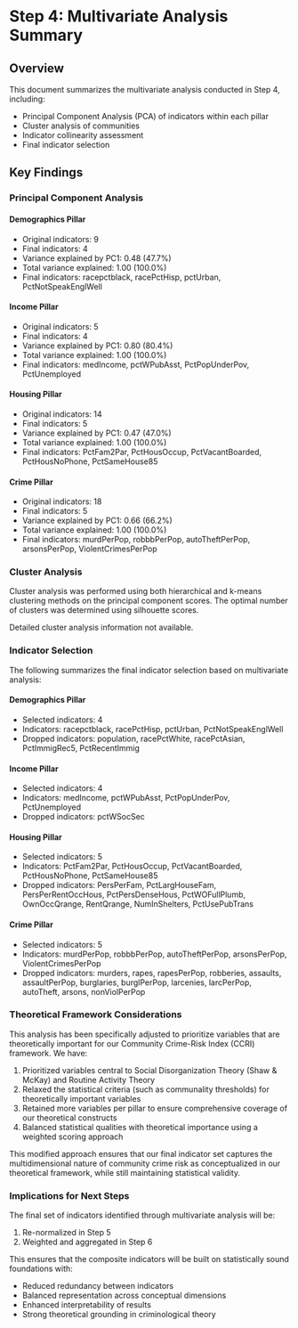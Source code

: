 
# Step 4: Multivariate Analysis Summary

## Overview

This document summarizes the multivariate analysis conducted in Step 4, including:
- Principal Component Analysis (PCA) of indicators within each pillar
- Cluster analysis of communities
- Indicator collinearity assessment
- Final indicator selection

## Key Findings

### Principal Component Analysis

#### Demographics Pillar

- Original indicators: 9
- Final indicators: 4
- Variance explained by PC1: 0.48 (47.7%)
- Total variance explained: 1.00 (100.0%)
- Final indicators: racepctblack, racePctHisp, pctUrban, PctNotSpeakEnglWell

#### Income Pillar

- Original indicators: 5
- Final indicators: 4
- Variance explained by PC1: 0.80 (80.4%)
- Total variance explained: 1.00 (100.0%)
- Final indicators: medIncome, pctWPubAsst, PctPopUnderPov, PctUnemployed

#### Housing Pillar

- Original indicators: 14
- Final indicators: 5
- Variance explained by PC1: 0.47 (47.0%)
- Total variance explained: 1.00 (100.0%)
- Final indicators: PctFam2Par, PctHousOccup, PctVacantBoarded, PctHousNoPhone, PctSameHouse85

#### Crime Pillar

- Original indicators: 18
- Final indicators: 5
- Variance explained by PC1: 0.66 (66.2%)
- Total variance explained: 1.00 (100.0%)
- Final indicators: murdPerPop, robbbPerPop, autoTheftPerPop, arsonsPerPop, ViolentCrimesPerPop


### Cluster Analysis

Cluster analysis was performed using both hierarchical and k-means clustering methods on the principal component scores. The optimal number of clusters was determined using silhouette scores.

Detailed cluster analysis information not available.


### Indicator Selection

The following summarizes the final indicator selection based on multivariate analysis:

#### Demographics Pillar

- Selected indicators: 4
- Indicators: racepctblack, racePctHisp, pctUrban, PctNotSpeakEnglWell
- Dropped indicators: population, racePctWhite, racePctAsian, PctImmigRec5, PctRecentImmig

#### Income Pillar

- Selected indicators: 4
- Indicators: medIncome, pctWPubAsst, PctPopUnderPov, PctUnemployed
- Dropped indicators: pctWSocSec

#### Housing Pillar

- Selected indicators: 5
- Indicators: PctFam2Par, PctHousOccup, PctVacantBoarded, PctHousNoPhone, PctSameHouse85
- Dropped indicators: PersPerFam, PctLargHouseFam, PersPerRentOccHous, PctPersDenseHous, PctWOFullPlumb, OwnOccQrange, RentQrange, NumInShelters, PctUsePubTrans

#### Crime Pillar

- Selected indicators: 5
- Indicators: murdPerPop, robbbPerPop, autoTheftPerPop, arsonsPerPop, ViolentCrimesPerPop
- Dropped indicators: murders, rapes, rapesPerPop, robberies, assaults, assaultPerPop, burglaries, burglPerPop, larcenies, larcPerPop, autoTheft, arsons, nonViolPerPop


### Theoretical Framework Considerations

This analysis has been specifically adjusted to prioritize variables that are theoretically important for our Community Crime-Risk Index (CCRI) framework. We have:

1. Prioritized variables central to Social Disorganization Theory (Shaw & McKay) and Routine Activity Theory
2. Relaxed the statistical criteria (such as communality thresholds) for theoretically important variables
3. Retained more variables per pillar to ensure comprehensive coverage of our theoretical constructs
4. Balanced statistical qualities with theoretical importance using a weighted scoring approach

This modified approach ensures that our final indicator set captures the multidimensional nature of community crime risk as conceptualized in our theoretical framework, while still maintaining statistical validity.


### Implications for Next Steps

The final set of indicators identified through multivariate analysis will be:
1. Re-normalized in Step 5
2. Weighted and aggregated in Step 6

This ensures that the composite indicators will be built on statistically sound foundations with:
- Reduced redundancy between indicators
- Balanced representation across conceptual dimensions
- Enhanced interpretability of results
- Strong theoretical grounding in criminological theory
